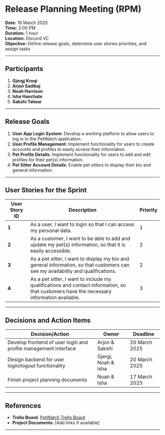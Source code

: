 # **Release Planning Meeting (RPM)**  

**Date:** 16 March 2025  
**Time:** 2:00 PM  
**Duration:** 1 hour  
**Location:** Discord VC  
**Objective:** Define release goals, determine user stories priorities, and assign tasks

---

## **Participants**  
1. **Gjergj Kroqi**  
2. **Arjon Sadikaj**  
3. **Noah Harrison**  
4. **Isha Hanchate**  
5. **Sakshi Talwar** 

---

## **Release Goals**
1. **User App Login System**: Develop a working platform to allow users to log in to the PetWatch application.  
2. **User Profile Management**: Implement functionality for users to create accounts and profiles to easily access their information.  
3. **Pet Profile Details**: Implement functionality for users to add and edit profiles for their pet(s) information. 
4. **Pet Sitter Account Details**: Enable pet sitters to display their bio and general information.  

---

## **User Stories for the Sprint**
| **User Story ID**    | **Description**                                  | **Priority** |
|----------------------|--------------------------------------------------|--------------|
| **1**          | As a user, I want to login so that I can access my personal data.    | 1         |
| **2**          | As a customer, I want to be able to add and update my pet(s) information, so that it is easily accessible.    | 2         |
| **3**          | As a pet sitter, I want to display my bio and general information, so that customers can see my availability and qualifications.  | 2         |
| **4**          | As a pet sitter, I want to include my qualifications and contact information, so that customers have the necessary information available.          | 3         |

---

## **Decisions and Action Items**
| **Decision/Action**                               | **Owner**          | **Deadline**     |
|---------------------------------------------------|--------------------|------------------|
| Develop frontend of user login and profile management interface | Arjon & Sakshi | 20 March 2025 |
| Design backend for user login/logout functionality     | Gjergi, Noah & Isha  | 20 March 2025 |
| Finish project planning documents | Noah & Isha | 17 March 2025 |

---

## **References**  
- **Trello Board**: [PetWatch Trello Board](https://trello.com/b/YC25RfjL/petwatch)  
- **Project Documents**: [Add links if available]  

---
